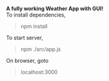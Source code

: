 <b>A fully working Weather App with GUI!</b>
<br>
To install dependencies,<br>
> npm install<br>

To start server,<br>
> npm ./src/app.js<br>

On browser, goto<br>
> localhost:3000
